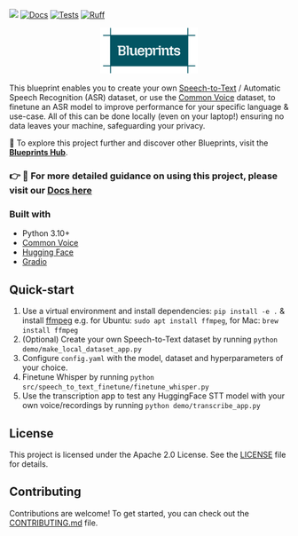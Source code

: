 [![](https://dcbadge.limes.pink/api/server/YuMNeuKStr?style=flat)](https://discord.gg/YuMNeuKStr)
[![Docs](https://github.com/mozilla-ai/speech-to-text-finetune/actions/workflows/docs.yaml/badge.svg)](https://github.com/mozilla-ai/speech-to-text-finetune/actions/workflows/docs.yaml/)
[![Tests](https://github.com/mozilla-ai/speech-to-text-finetune/actions/workflows/tests.yaml/badge.svg)](https://github.com/mozilla-ai/speech-to-text-finetune/actions/workflows/tests.yaml/)
[![Ruff](https://github.com/mozilla-ai/speech-to-text-finetune/actions/workflows/lint.yaml/badge.svg?label=Ruff)](https://github.com/mozilla-ai/speech-to-text-finetune/actions/workflows/lint.yaml/)

<p align="center"><img src="./images/Blueprints-logo.png" width="35%" alt="Project logo"/></p>

This blueprint enables you to create your own [Speech-to-Text](https://en.wikipedia.org/wiki/Speech_recognition) / Automatic Speech Recognition (ASR) dataset, or use the [Common Voice](https://commonvoice.mozilla.org/) dataset, to finetune an ASR model to improve performance for your specific language & use-case. All of this can be done locally (even on your laptop!) ensuring no data leaves your machine, safeguarding your privacy.

📘 To explore this project further and discover other Blueprints, visit the [**Blueprints Hub**](https://developer-hub.mozilla.ai/blueprints/create-your-own-tailored-podcast-using-your-documents).

### 👉 📖 For more detailed guidance on using this project, please visit our [Docs here](https://mozilla-ai.github.io/Blueprint-template/)

### Built with
- Python 3.10+
- [Common Voice](https://commonvoice.mozilla.org)
- [Hugging Face](https://huggingface.co/)
- [Gradio](https://www.gradio.app/)

## Quick-start

1. Use a virtual environment and install dependencies: `pip install -e .` & install [ffmpeg](https://ffmpeg.org) e.g. for Ubuntu: `sudo apt install ffmpeg`, for Mac: `brew install ffmpeg`
2. (Optional) Create your own Speech-to-Text dataset by running `python demo/make_local_dataset_app.py`
3. Configure `config.yaml` with the model, dataset and hyperparameters of your choice.
4. Finetune Whisper by running `python src/speech_to_text_finetune/finetune_whisper.py`
5. Use the transcription app to test any HuggingFace STT model with your own voice/recordings by running `python demo/transcribe_app.py`


## License

This project is licensed under the Apache 2.0 License. See the [LICENSE](LICENSE) file for details.

## Contributing

Contributions are welcome! To get started, you can check out the [CONTRIBUTING.md](CONTRIBUTING.md) file.
